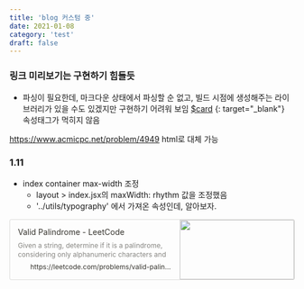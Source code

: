 ```yaml
---
title: 'blog 커스텀 중'
date: 2021-01-08
category: 'test'
draft: false
---
```


### 링크 미리보기는 구현하기 힘들듯
- 파싱이 필요한데, 마크다운 상태에서 파싱할 순 없고, 빌드 시점에 생성해주는 라이브러리가 있을 수도 있겠지만 구현하기 어려워 보임
[$card](https://www.acmicpc.net/problem/4949) {: target="_blank"} 속성태그가 먹히지 않음

<a href="https://www.acmicpc.net/problem/4949" target="_blank">https://www.acmicpc.net/problem/4949</a>
html로 대체 가능

### 1.11
- index container max-width 조정
    - layout > index.jsx의 maxWidth: rhythm 값을 조정했음
    -  '../utils/typography' 에서 가져온 속성인데, 알아보자.


<div>
<div style="display: flex;"><a target="_blank" rel="noopener noreferrer" style="display: block; color: inherit; text-decoration: none; flex-grow: 1; min-width: 0px;" href="https://leetcode.com/problems/valid-palindrome/"><div class="" role="button" tabindex="0" style="user-select: none; transition: background 20ms ease-in 0s; cursor: pointer; width: 100%; display: flex; flex-wrap: wrap-reverse; align-items: stretch; text-align: left; overflow: hidden; border: 1px solid rgba(55, 53, 47, 0.16); border-radius: 3px; position: relative; color: inherit; fill: inherit;"><div style="flex: 4 1 180px; padding: 12px 14px 14px; overflow: hidden; text-align: left;"><div style="font-size: 14px; line-height: 20px; color: rgb(55, 53, 47); white-space: nowrap; overflow: hidden; text-overflow: ellipsis; min-height: 24px; margin-bottom: 2px;">Valid Palindrome - LeetCode</div><div style="font-size: 12px; line-height: 16px; color: rgba(55, 53, 47, 0.6); height: 32px; overflow: hidden;">Given a string, determine if it is a palindrome, considering only alphanumeric characters and ignoring cases. Note: For the purpose of this problem, we define empty string as valid palindrome. Example 1: Input: "A man, a plan, a canal: Panama"Output: true Example 2: Input: "race a car"Output: false Constraints: s consists only of printable ASCII characters.</div><div style="display: flex; margin-top: 6px;"><img src="https://notion.so/image/https%3A%2F%2Fleetcode.com%2Ffavicon-192x192.png?table=block&amp;id=037ab35e-fc58-463a-ae03-b8ae9f261b5c&amp;userId=419b8a2d-7d06-4697-b451-00e11d75f0df&amp;cache=v2" style="width: 16px; height: 16px; min-width: 16px; margin-right: 6px;"><div style="font-size: 12px; line-height: 16px; color: rgb(55, 53, 47); white-space: nowrap; overflow: hidden; text-overflow: ellipsis;">https://leetcode.com/problems/valid-palindrome/</div></div></div><div style="flex: 1 1 180px; display: block; position: relative;"><div style="position: absolute; inset: 0px;"><div style="width: 100%; height: 100%;"><img src="https://notion.so/image/https%3A%2F%2Fleetcode.com%2Fstatic%2Fimages%2FLeetCode_Sharing.png?table=block&amp;id=037ab35e-fc58-463a-ae03-b8ae9f261b5c&amp;width=500&amp;userId=419b8a2d-7d06-4697-b451-00e11d75f0df&amp;cache=v2" style="display: block; object-fit: cover; border-radius: 1px; width: 100%; height: 100%;"></div></div></div></div></a></div>
</div>

